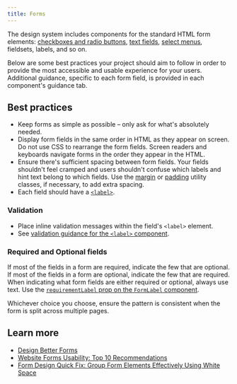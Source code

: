 ```yaml
---
title: Forms
---
```


The design system includes components for the standard HTML form elements: [checkboxes and radio buttons]({{root}}/components/choice), [text fields]({{root}}/components/text-field), [select menus]({{root}}/components/select), fieldsets, labels, and so on.

Below are some best practices your project should aim to follow in order to provide the most accessible and usable experience for your users. Additional guidance, specific to each form field, is provided in each component's guidance tab.

## Best practices

- Keep forms as simple as possible – only ask for what's absolutely needed.
- Display form fields in the same order in HTML as they appear on screen. Do not use CSS to rearrange the form fields. Screen readers and keyboards navigate forms in the order they appear in the HTML.
- Ensure there's sufficient spacing between form fields. Your fields shouldn't feel cramped and users shouldn't confuse which labels and hint text belong to which fields. Use the [margin]({{root}}/utilities/margin) or [padding]({{root}}/utilities/padding) utility classes, if necessary, to add extra spacing.
- Each field should have a [`<label>`]({{root}}/components/form-label).

### Validation

- Place inline validation messages within the field's `<label>` element.
- See [validation guidance for the `<label>` component]({{root}}/components/form-label/#guidance).

### Required and Optional fields

If most of the fields in a form are required, indicate the few that are optional. If most of the fields in a form are optional, indicate the few that are required. When indicating what form fields are either required or optional, always use text. Use the [`requirementLabel` prop on the `FormLabel` component]({{root}}/components/form-label/#usage).

Whichever choice you choose, ensure the pattern is consistent when the form is split across multiple pages.

## Learn more

- [Design Better Forms](https://uxdesign.cc/design-better-forms-96fadca0f49c)
- [Website Forms Usability: Top 10 Recommendations](https://www.nngroup.com/articles/web-form-design/)
- [Form Design Quick Fix: Group Form Elements Effectively Using White Space](https://www.nngroup.com/articles/form-design-white-space/)
